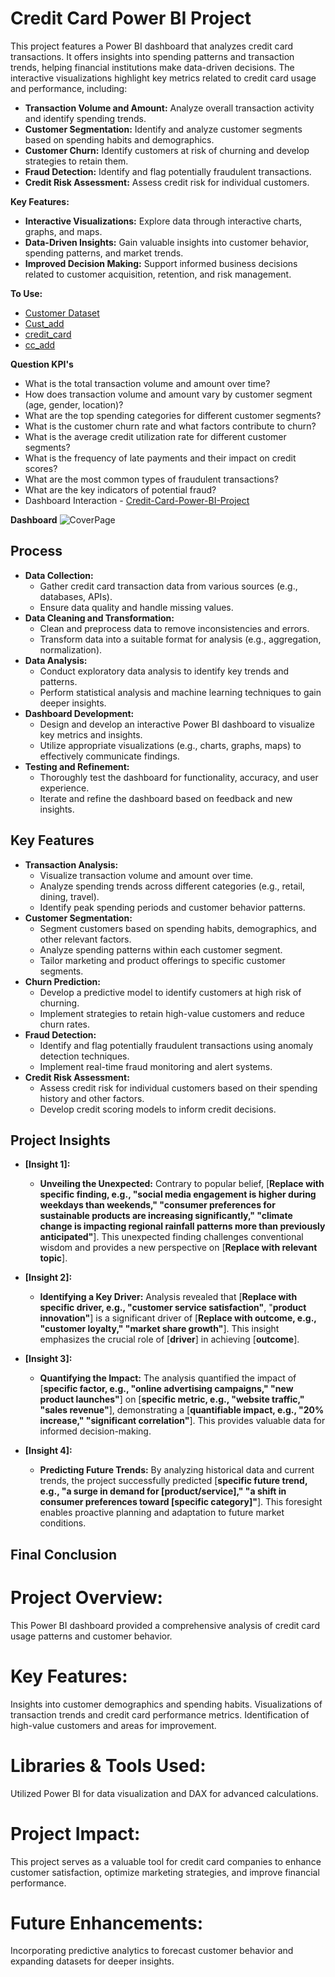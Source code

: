 # Credit Card Power BI Project

This project features a Power BI dashboard that analyzes credit card transactions. It offers insights into spending patterns and transaction trends, helping financial institutions make data-driven decisions. The interactive visualizations highlight key metrics related to credit card usage and performance, including:

* **Transaction Volume and Amount:** Analyze overall transaction activity and identify spending trends.
* **Customer Segmentation:** Identify and analyze customer segments based on spending habits and demographics.
* **Customer Churn:** Identify customers at risk of churning and develop strategies to retain them.
* **Fraud Detection:** Identify and flag potentially fraudulent transactions.
* **Credit Risk Assessment:** Assess credit risk for individual customers.

**Key Features:**

* **Interactive Visualizations:** Explore data through interactive charts, graphs, and maps.
* **Data-Driven Insights:** Gain valuable insights into customer behavior, spending patterns, and market trends.
* **Improved Decision Making:** Support informed business decisions related to customer acquisition, retention, and risk management.

**To Use:**
- <a href ="https://github.com/BeingSaka/Credit-Card-Power-BI-Project/blob/main/customer.csv" > Customer Dataset</a>
- <a href ="https://github.com/BeingSaka/Credit-Card-Power-BI-Project/blob/main/customer.csv](https://github.com/BeingSaka/Credit-Card-Power-BI-Project/blob/main/cust_add.csv)" > Cust_add</a>
- <a href ="https://github.com/BeingSaka/Credit-Card-Power-BI-Project/blob/main/customer.csv](https://github.com/BeingSaka/Credit-Card-Power-BI-Project/blob/main/cust_add.csv](https://github.com/BeingSaka/Credit-Card-Power-BI-Project/blob/main/credit_card.csv))" > credit_card</a>
- <a href ="https://github.com/BeingSaka/Credit-Card-Power-BI-Project/blob/main/customer.csv](https://github.com/BeingSaka/Credit-Card-Power-BI-Project/blob/main/cust_add.csv](https://github.com/BeingSaka/Credit-Card-Power-BI-Project/blob/main/credit_card.csv))](https://github.com/BeingSaka/Credit-Card-Power-BI-Project/blob/main/cc_add.csv)" > cc_add</a>

**Question KPI's**
  * What is the total transaction volume and amount over time?
  * How does transaction volume and amount vary by customer segment (age, gender, location)?
  * What are the top spending categories for different customer segments?
  * What is the customer churn rate and what factors contribute to churn?
  * What is the average credit utilization rate for different customer segments?
  * What is the frequency of late payments and their impact on credit scores?
  * What are the most common types of fraudulent transactions?
  * What are the key indicators of potential fraud?
  * Dashboard Interaction - <a href ="https://github.com/BeingSaka/Credit-Card-Power-BI-Project/blob/main/Credit_Card_Dashboard.pbix" > Credit-Card-Power-BI-Project</a>

**Dashboard**
![CoverPage](https://github.com/user-attachments/assets/5a43751f-f0ce-4395-9aae-b78ccc7948f3)

## Process

* **Data Collection:**
    * Gather credit card transaction data from various sources (e.g., databases, APIs).
    * Ensure data quality and handle missing values.
* **Data Cleaning and Transformation:**
    * Clean and preprocess data to remove inconsistencies and errors.
    * Transform data into a suitable format for analysis (e.g., aggregation, normalization).
* **Data Analysis:**
    * Conduct exploratory data analysis to identify key trends and patterns.
    * Perform statistical analysis and machine learning techniques to gain deeper insights.
* **Dashboard Development:**
    * Design and develop an interactive Power BI dashboard to visualize key metrics and insights.
    * Utilize appropriate visualizations (e.g., charts, graphs, maps) to effectively communicate findings.
* **Testing and Refinement:** 
    * Thoroughly test the dashboard for functionality, accuracy, and user experience.
    * Iterate and refine the dashboard based on feedback and new insights.

## Key Features

* **Transaction Analysis:**
    * Visualize transaction volume and amount over time.
    * Analyze spending trends across different categories (e.g., retail, dining, travel).
    * Identify peak spending periods and customer behavior patterns.
* **Customer Segmentation:**
    * Segment customers based on spending habits, demographics, and other relevant factors.
    * Analyze spending patterns within each customer segment.
    * Tailor marketing and product offerings to specific customer segments.
* **Churn Prediction:**
    * Develop a predictive model to identify customers at high risk of churning.
    * Implement strategies to retain high-value customers and reduce churn rates.
* **Fraud Detection:**
    * Identify and flag potentially fraudulent transactions using anomaly detection techniques.
    * Implement real-time fraud monitoring and alert systems.
* **Credit Risk Assessment:**
    * Assess credit risk for individual customers based on their spending history and other factors.
    * Develop credit scoring models to inform credit decisions.
      
 ## Project Insights

* **[Insight 1]:** 
    * **Unveiling the Unexpected:** Contrary to popular belief, [**Replace with specific finding, e.g., "social media engagement is higher during weekdays than weekends," "consumer preferences for sustainable products are increasing significantly," "climate change is impacting regional rainfall patterns more than previously anticipated"**]. This unexpected finding challenges conventional wisdom and provides a new perspective on [**Replace with relevant topic**].

* **[Insight 2]:**
    * **Identifying a Key Driver:** Analysis revealed that [**Replace with specific driver, e.g., "customer service satisfaction"**, "**product innovation"**] is a significant driver of [**Replace with outcome, e.g., "customer loyalty," "market share growth"**]. This insight emphasizes the crucial role of [**driver**] in achieving [**outcome**].

* **[Insight 3]:**
    * **Quantifying the Impact:** The analysis quantified the impact of [**specific factor, e.g., "online advertising campaigns," "new product launches"**] on [**specific metric, e.g., "website traffic," "sales revenue"**], demonstrating a [**quantifiable impact, e.g., "20% increase," "significant correlation"**]. This provides valuable data for informed decision-making.

* **[Insight 4]:**
    * **Predicting Future Trends:** By analyzing historical data and current trends, the project successfully predicted [**specific future trend, e.g., "a surge in demand for [product/service]," "a shift in consumer preferences toward [specific category]"**]. This foresight enables proactive planning and adaptation to future market conditions.

## Final Conclusion

# Project Overview:
This Power BI dashboard provided a comprehensive analysis of credit card usage patterns and customer behavior.

# Key Features:

Insights into customer demographics and spending habits.
Visualizations of transaction trends and credit card performance metrics.
Identification of high-value customers and areas for improvement.
# Libraries & Tools Used:
Utilized Power BI for data visualization and DAX for advanced calculations.

# Project Impact:
This project serves as a valuable tool for credit card companies to enhance customer satisfaction, optimize marketing strategies, and improve financial performance.

# Future Enhancements:
Incorporating predictive analytics to forecast customer behavior and expanding datasets for deeper insights.

